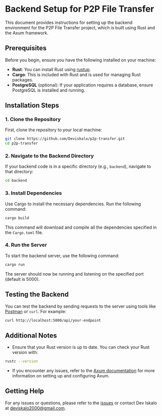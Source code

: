 # Backend Setup for P2P File Transfer

This document provides instructions for setting up the backend environment for the P2P File Transfer project, which is built using Rust and the Axum framework.

## Prerequisites

Before you begin, ensure you have the following installed on your machine:

- **Rust**: You can install Rust using [rustup](https://rustup.rs/).
- **Cargo**: This is included with Rust and is used for managing Rust packages.
- **PostgreSQL** (optional): If your application requires a database, ensure PostgreSQL is installed and running.

## Installation Steps

### 1. Clone the Repository

First, clone the repository to your local machine:

```bash
git clone https://github.com/Deviskalo/p2p-transfer.git
cd p2p-transfer
```

### 2. Navigate to the Backend Directory

If your backend code is in a specific directory (e.g., `backend`), navigate to that directory:

```bash
cd backend
```

### 3. Install Dependencies

Use Cargo to install the necessary dependencies. Run the following command:

```bash
cargo build
```

This command will download and compile all the dependencies specified in the `Cargo.toml` file.

### 4. Run the Server

To start the backend server, use the following command:

```bash
cargo run
```

The server should now be running and listening on the specified port (default is 5000).

## Testing the Backend

You can test the backend by sending requests to the server using tools like [Postman](https://www.postman.com/) or `curl`. For example:

```bash
curl http://localhost:5000/api/your-endpoint
```

## Additional Notes

- Ensure that your Rust version is up to date. You can check your Rust version with:

```bash
rustc --version
```

- If you encounter any issues, refer to the [Axum documentation](https://docs.rs/axum/latest/axum/) for more information on setting up and configuring Axum.

## Getting Help

For any issues or questions, please refer to the [issues](https://github.com/Deviskalo/p2p-transfer/issues) or contact Dev Iskalo at [deviskalo2000@gmail.com](mailto:deviskalo2000@gmail.com).

